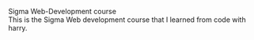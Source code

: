 Sigma Web-Development course
<br>
This is the Sigma Web development course that I learned from code with harry.
